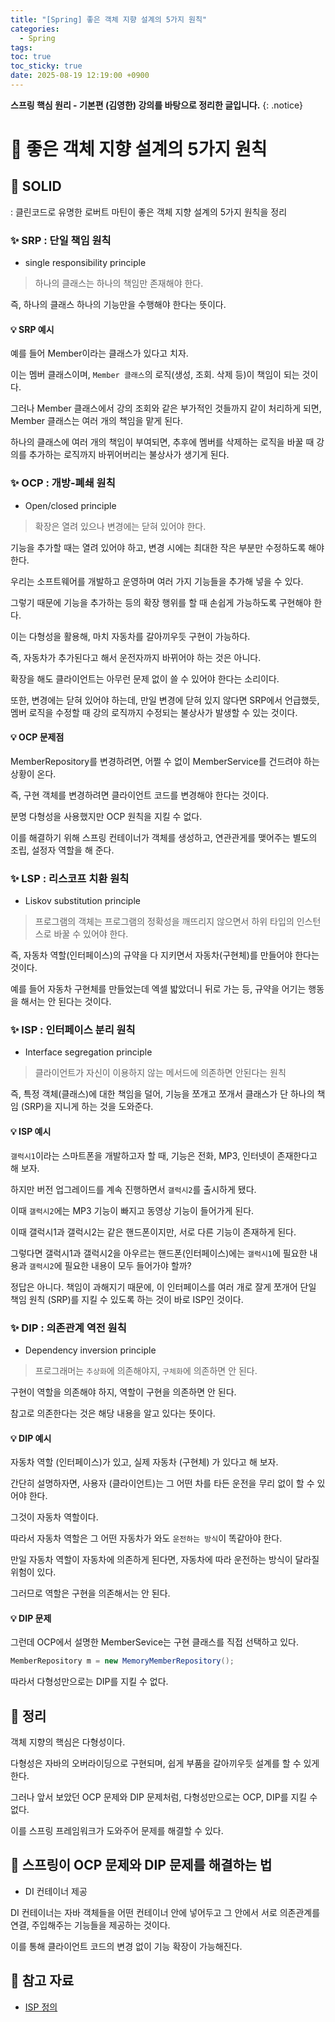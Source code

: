 ```yaml
---
title: "[Spring] 좋은 객체 지향 설계의 5가지 원칙"
categories:
  - Spring
tags:
toc: true
toc_sticky: true
date: 2025-08-19 12:19:00 +0900
---
```


<strong>스프링 핵심 원리 - 기본편 (김영한) 강의를 바탕으로 정리한 글입니다.</strong>
{: .notice}

# 📌 좋은 객체 지향 설계의 5가지 원칙

## 🫧 SOLID

: 클린코드로 유명한 로버트 마틴이 좋은 객체 지향 설계의 5가지 원칙을 정리


### ✨ SRP : 단일 책임 원칙
- single responsibility principle

> 하나의 클래스는 하나의 책임만 존재해야 한다.

즉, 하나의 클래스 하나의 기능만을 수행해야 한다는 뜻이다.

#### 💡 SRP 예시

예를 들어 Member이라는 클래스가 있다고 치자.

이는 멤버 클래스이며, `Member 클래스`의 로직(생성, 조회. 삭제 등)이 책임이 되는 것이다.

그러나 Member 클래스에서 강의 조회와 같은 부가적인 것들까지 같이 처리하게 되면, Member 클래스는 여러 개의 책임을 맡게 된다.

하나의 클래스에 여러 개의 책임이 부여되면, 추후에 멤버를 삭제하는 로직을 바꿀 때 강의를 추가하는 로직까지 바뀌어버리는 불상사가 생기게 된다.



### ✨ OCP : 개방-폐쇄 원칙
- Open/closed principle

> 확장은 열려 있으나 변경에는 닫혀 있어야 한다.

기능을 추가할 때는 열려 있어야 하고, 변경 시에는 최대한 작은 부분만 수정하도록 해야 한다.

우리는 소프트웨어를 개발하고 운영하며 여러 가지 기능들을 추가해 넣을 수 있다.

그렇기 때문에 기능을 추가하는 등의 확장 행위를 할 때 손쉽게 가능하도록 구현해야 한다.

이는 다형성을 활용해, 마치 자동차를 갈아끼우듯 구현이 가능하다.

즉, 자동차가 추가된다고 해서 운전자까지 바뀌어야 하는 것은 아니다.

확장을 해도 클라이언트는 아무런 문제 없이 쓸 수 있어야 한다는 소리이다.

또한, 변경에는 닫혀 있어야 하는데, 만일 변경에 닫혀 있지 않다면 SRP에서 언급했듯, 멤버 로직을 수정할 때 강의 로직까지 수정되는 불상사가 발생할 수 있는 것이다. 

#### 💡 OCP 문제점

MemberRepository를 변경하려면, 어쩔 수 없이 MemberService를 건드려야 하는 상황이 온다.

즉, 구현 객체를 변경하려면 클라이언트 코드를 변경해야 한다는 것이다.

분명 다형성을 사용했지만 OCP 원칙을 지킬 수 없다.

이를 해결하기 위해 스프링 컨테이너가 객체를 생성하고, 연관관게를 맺어주는 별도의 조립, 설정자 역할을 해 준다.



### ✨ LSP : 리스코프 치환 원칙
- Liskov substitution principle

> 프로그램의 객체는 프로그램의 정확성을 깨뜨리지 않으면서 하위 타입의 인스턴스로 바꿀 수 있어야 한다.

즉, 자동차 역할(인터페이스)의 규약을 다 지키면서 자동차(구현체)를 만들어야 한다는 것이다.

예를 들어 자동차 구현체를 만들었는데 엑셀 밟았더니 뒤로 가는 등, 규약을 어기는 행동을 해서는 안 된다는 것이다.


### ✨ ISP : 인터페이스 분리 원칙
- Interface segregation principle

> 클라이언트가 자신이 이용하지 않는 메서드에 의존하면 안된다는 원칙

즉, 특정 객체(클래스)에 대한 책임을 덜어, 기능을 쪼개고 쪼개서 클래스가 단 하나의 책임 (SRP)을 지니게 하는 것을 도와준다.

#### 💡 ISP 예시

`갤럭시1`이라는 스마트폰을 개발하고자 할 때, 기능은 전화, MP3, 인터넷이 존재한다고 해 보자.

하지만 버전 업그레이드를 계속 진행하면서 `갤럭시2`를 출시하게 됐다.

이때 `갤럭시2`에는 MP3 기능이 빠지고 동영상 기능이 들어가게 된다.

이때 갤럭시1과 갤럭시2는 같은 핸드폰이지만, 서로 다른 기능이 존재하게 된다.

그렇다면 갤럭시1과 갤럭시2을 아우르는 핸드폰(인터페이스)에는 `갤럭시1`에 필요한 내용과 `갤럭시2`에 필요한 내용이 모두 들어가야 할까?

정답은 아니다. 책임이 과해지기 때문에, 이 인터페이스를 여러 개로 잘게 쪼개어 단일 책임 원칙 (SRP)를 지킬 수 있도록 하는 것이 바로 ISP인 것이다.



### ✨ DIP : 의존관계 역전 원칙
- Dependency inversion principle

> 프로그래머는 `추상화`에 의존해야지, `구체화`에 의존하면 안 된다.

구현이 역할을 의존해야 하지, 역할이 구현을 의존하면 안 된다.

참고로 의존한다는 것은 해당 내용을 알고 있다는 뜻이다.

#### 💡 DIP 예시

자동차 역할 (인터페이스)가 있고, 실제 자동차 (구현체) 가 있다고 해 보자.

간단히 설명하자면, 사용자 (클라이언트)는 그 어떤 차를 타든 운전을 무리 없이 할 수 있어야 한다.

그것이 자동차 역할이다.

따라서 자동차 역할은 그 어떤 자동차가 와도 `운전하는 방식`이 똑같아야 한다.

만일 자동차 역할이 자동차에 의존하게 된다면, 자동차에 따라 운전하는 방식이 달라질 위험이 있다.

그러므로 역할은 구현을 의존해서는 안 된다.

#### 💡 DIP 문제

그런데 OCP에서 설명한 MemberSevice는 구현 클래스를 직접 선택하고 있다.

```java
MemberRepository m = new MemoryMemberRepository();
```

따라서 다형성만으로는 DIP를 지킬 수 없다.




## 🫧 정리

객체 지향의 핵심은 다형성이다.

다형성은 자바의 오버라이딩으로 구현되며, 쉽게 부품을 갈아끼우듯 설계를 할 수 있게 한다.

그러나 앞서 보았던 OCP 문제와 DIP 문제처럼, 다형성만으로는 OCP, DIP를 지킬 수 없다.

이를 스프링 프레임워크가 도와주어 문제를 해결할 수 있다.



## 🫧 스프링이 OCP 문제와 DIP 문제를 해결하는 법
- DI 컨테이너 제공

DI 컨테이너는 자바 객체들을 어떤 컨테이너 안에 넣어두고 그 안에서 서로 의존관계를 연결, 주입해주는 기능들을 제공하는 것이다.

이를 통해 클라이언트 코드의 변경 없이 기능 확장이 가능해진다.


## 🫧 참고 자료
- [ISP 정의](https://huisam.tistory.com/entry/ISP)